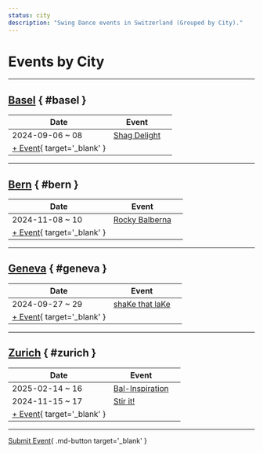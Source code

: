 ```yaml
---
status: city
description: "Swing Dance events in Switzerland (Grouped by City)."
---
```


# Events by City

---

## <a id=basel></a>[Basel](#basel) { #basel }

| Date | Event | |
| --- | --- | --- |
| 2024-09-06 ~ 08 | [Shag Delight](shag-delight-2024.md) |  |
| [+ Event](https://github.com/swingdance/events/issues/new?assignees=&labels=add+event&projects=&template=02-add_entity.yml&title=%5B2025%2Fch%5D%20%3CName%3E&region=ch&province=Basel&city=Basel&org_id=&date_starts=2025-&date_ends=2025-){ target='_blank' }

---

## <a id=bern></a>[Bern](#bern) { #bern }

| Date | Event | |
| --- | --- | --- |
| 2024-11-08 ~ 10 | [Rocky Balberna](rocky-balberna-2024.md) |  |
| [+ Event](https://github.com/swingdance/events/issues/new?assignees=&labels=add+event&projects=&template=02-add_entity.yml&title=%5B2025%2Fch%5D%20%3CName%3E&region=ch&province=Bern&city=Bern&org_id=&date_starts=2025-&date_ends=2025-){ target='_blank' }

---

## <a id=geneva></a>[Geneva](#geneva) { #geneva }

| Date | Event | |
| --- | --- | --- |
| 2024-09-27 ~ 29 | [shaKe that laKe](shake-that-lake-2024.md) |  |
| [+ Event](https://github.com/swingdance/events/issues/new?assignees=&labels=add+event&projects=&template=02-add_entity.yml&title=%5B2025%2Fch%5D%20%3CName%3E&region=ch&province=Geneva&city=Geneva&org_id=&date_starts=2025-&date_ends=2025-){ target='_blank' }

---

## <a id=zurich></a>[Zurich](#zurich) { #zurich }

| Date | Event | |
| --- | --- | --- |
| 2025-02-14 ~ 16 | [Bal-Inspiration](bal-inspiration-2025.md) |  |
| 2024-11-15 ~ 17 | [Stir it!](stir-it-2024.md) |  |
| [+ Event](https://github.com/swingdance/events/issues/new?assignees=&labels=add+event&projects=&template=02-add_entity.yml&title=%5B2025%2Fch%5D%20%3CName%3E&region=ch&province=Zurich&city=Zurich&org_id=&date_starts=2025-&date_ends=2025-){ target='_blank' }

---

[Submit Event](https://github.com/swingdance/events/issues/new?assignees=&labels=add+event&projects=&template=02-add_entity.yml&title=%5Bch%5D%20%3CName%3E&region=ch&province=&city=&org_id=2025){ .md-button target='_blank' }
